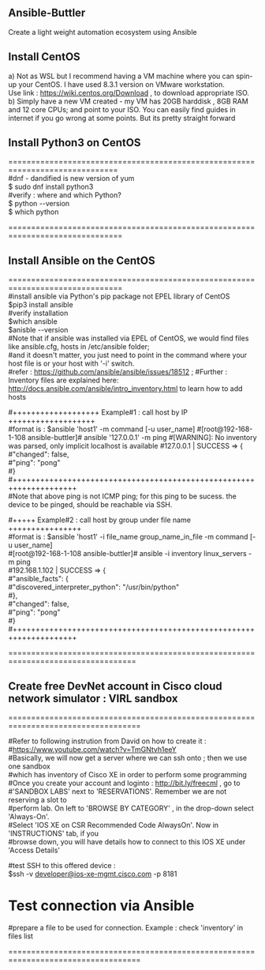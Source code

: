 ## Ansible-Buttler
Create a light weight automation ecosystem using Ansible

## Install CentOS  
a) Not as WSL but I recommend having a VM machine where you can spin-up your CentOS. I have used 8.3.1 version on VMware workstation.  
Use link : https://wiki.centos.org/Download , to download appropriate ISO.  
b) Simply have a new VM created - my VM has 20GB harddisk , 8GB RAM and 12 core CPUs; and point to your ISO. You can easily find guides in internet if you go wrong at some points.
But its pretty straight forward

## Install Python3 on CentOS

==============================================================================    
#dnf - dandified is new version of yum  
$ sudo dnf install python3  
#verify : where and which Python?  
$ python --version  
$ which python  

===============================================================================

## Install Ansible on the CentOS  

===============================================================================  
#install ansible via Python's pip package not EPEL library of CentOS  
$pip3 install ansible  
#verify installation  
$which ansible  
$anisble --version  
#Note that if ansible was installed via EPEL of CentOS, we would find files like ansible.cfg, hosts in /etc/ansible folder;  
#and it doesn't matter, you just need to point in the command where your host file is or your host with '-i' switch.  
#refer : https://github.com/ansible/ansible/issues/18512 ; 
#Further : Inventory files are explained here: http://docs.ansible.com/ansible/intro_inventory.html to learn how to add hosts

#+++++++++++++++++++ Example#1 : call host by IP +++++++++++++++++++  
#format is :   $ansible 'host1' -m command [-u user_name]
#[root@192-168-1-108 ansible-buttler]# ansible  '127.0.0.1' -m ping
#[WARNING]: No inventory was parsed, only implicit localhost is available
#127.0.0.1 | SUCCESS => {
#"changed": false,  
#"ping": "pong"  
#}  
#++++++++++++++++++++++++++++++++++++++++++++++++++++++++++++++++++++     
#Note that above ping is not ICMP ping; for this ping to be sucess. the device to be pinged, should be reachable via SSH.  

#+++++ Example#2 : call host by group under file name ++++++++++++++++  
#format is :   $ansible 'host1' -i file_name group_name_in_file -m command [-u user_name]  
#[root@192-168-1-108 ansible-buttler]# ansible -i inventory linux_servers -m ping  
#192.168.1.102 | SUCCESS => {  
#"ansible_facts": {  
#"discovered_interpreter_python": "/usr/bin/python"  
#},  
#"changed": false,  
#"ping": "pong"  
#}  
#++++++++++++++++++++++++++++++++++++++++++++++++++++++++++++++++++++  

==================================================================================  

## Create free DevNet account in Cisco cloud network simulator : VIRL sandbox  

===================================================================================   

#Refer to following instrution from David on how to create it :  
#https://www.youtube.com/watch?v=TmGNtvh1eeY  
#Basically, we will now get a server where we can ssh onto ; then we use one sandbox     
#which has inventory of Cisco XE in order to perform some programming  
#Once you create your account and loginto : http://bit.ly/freecml , go to  
#'SANDBOX LABS' next to 'RESERVATIONS'. Remember we are not reserving a slot to  
#perform lab. On left to 'BROWSE BY CATEGORY' , in the drop-down select 'Always-On'.  
#Select 'IOS XE on CSR Recommended Code AlwaysOn'. Now in 'INSTRUCTIONS' tab, if you   
#browse down, you will have details how to connect to this IOS XE under 'Access Details'  

#test SSH to this offered device :  
$ssh -v developer@ios-xe-mgmt.cisco.com -p 8181  
# Test connection via Ansible
#prepare a file to be used for connection. Example : check 'inventory' in files list   

===================================================================================  







